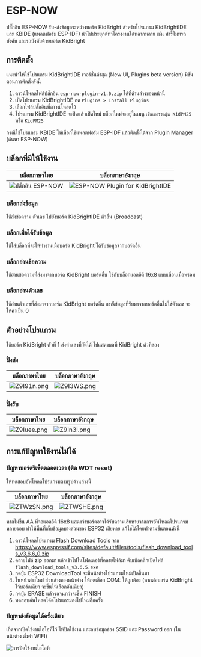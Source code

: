 # ESP-NOW

ปลั๊กอิน ESP-NOW รับ-ส่งข้อมูลระหว่างบอร์ด KidBright สำหรับโปรแกรม KidBrightIDE และ KBIDE (แพลตฟอร์ม ESP-IDF) นำไปประยุกต์ทำโครงงานได้หลากหลาย เช่น ทำรีโมทรถบังคับ และรถบังคับด้วยบอร์ด KidBright

## การติดตั้ง

แนะนำให้ใช้โปรแกรม KidBrightIDE เวอร์ชั่นล่าสุด (New UI, Plugins beta version) มีขั้นตอนการติดตั้งดังนี้

 1. ดาวน์โหลดไฟล์ปลั๊กอิน `esp-now-plugin-v1.0.zip` ได้ที่ด้านล่างของหน้านี้
 2. เปิดโปรแกรม KidBrightIDE กด `Plugins > Install Plugins`
 3. เลือกไฟล์ปลั๊กอินที่ดาวน์โหลดไว้
 4. โปรแกรม KidBrightIDE จะปิดแล้วเปิดใหม่ บล็อกใหม่จะอยู่ในเมนู `เซ็นเซอร์วัดฝุ่น KidPM25` หรือ `KidPM25`
 
กรณีใช้โปรแกรม KBIDE ให้เลือกใช้แพลตฟอร์ม ESP-IDF แล้วติดตั้งได้จาก Plugin Manager (ค้นหา ESP-NOW)

## บล็อกที่มีให้ใช้งาน

| บล็อกภาษาไทย | บล็อกภาษาอังกฤษ |
|--|--|
| ![ปลั๊กอิน ESP-NOW](https://sv1.picz.in.th/images/2019/08/17/Z9FQJk.png) | ![ESP-NOW Plugin for KidBrightIDE](https://sv1.picz.in.th/images/2019/08/17/Z9Fqfv.png) |

### บล็อกส่งข้อมูล

ใช้ส่งข้อความ ตัวเลข ไปยังบอร์ด KidBrightIDE ตัวอื่น (Broadcast)

### บล็อกเมื่อได้รับข้อมูล

ใช้ใส่บล็อกที่จะให้ทำงานเมื่อบอร์ด KidBright ได้รับข้อมูลจากบอร์ดอื่น

### บล็อกอ่านข้อความ

ใช้อ่านข้อความที่ส่งมาจากบอร์ด KidBright บอร์ดอื่น ใช้กับบล็อกแอลอีดี 16x8 แบบเลื่อนเมื่อพร้อม

### บล็อกอ่านตัวเลข

ใช้อ่านตัวเลขที่ส่งมาจากบอร์ด KidBright บอร์ดอื่น กรณีข้อมูลที่รับมาจากบอร์ดอื่นไม่ใช่ตัวเลข จะให้ค่าเป็น 0

## ตัวอย่างโปรแกรม

ใช้บอร์ด KidBright ตัวที่ 1 ส่งค่าแสงที่วัดได้ ไปแสดงผลที่ KidBright ตัวที่สอง

### ฝั่งส่ง

| บล็อกภาษาไทย | บล็อกภาษาอังกฤษ |
|--|--|
| ![Z9I91n.png](https://sv1.picz.in.th/images/2019/08/17/Z9I91n.png) | ![Z9I3WS.png](https://sv1.picz.in.th/images/2019/08/17/Z9I3WS.png) |

### ฝั่งรับ

| บล็อกภาษาไทย | บล็อกภาษาอังกฤษ |
|--|--|
| ![Z9Iuee.png](https://sv1.picz.in.th/images/2019/08/17/Z9Iuee.png) | ![Z9In3l.png](https://sv1.picz.in.th/images/2019/08/17/Z9In3l.png) |

## การแก้ปัญหาใช้งานไม่ได้

### ปัญหาบอร์ดรีเซ็ตตลอดเวลา (ติด WDT reset)

ให้ทดสอบอัพโหลดโปรแกรมตามรูปด้านล่างนี้

| บล็อกภาษาไทย | บล็อกภาษาอังกฤษ |
|--|--|
| ![ZTWzSN.png](https://sv1.picz.in.th/images/2019/08/17/ZTWzSN.png) | ![ZTWSHE.png](https://sv1.picz.in.th/images/2019/08/17/ZTWSHE.png) |

หากไม่ขึ้น AA ที่จอแอลอีดี 16x8 แสดงว่าบอร์ดอาจได้รับความเสียหายจากการอัพโหลดโปรแกรมหลายรอบ ทำให้พื้นที่เก็บข้อมูลบางส่วนของ ESP32 เสียหาย แก้ไขได้โดยทำตามขั้นตอนดังนี้

 1. ดาวน์โหลดโปรแกรม Flash Download Tools จาก https://www.espressif.com/sites/default/files/tools/flash_download_tools_v3.6.6_0.zip
 2. คลายไฟล์ zip ออกมา แล้วเข้าไปในโฟลเดอร์ที่คลายไฟล์มา ดับเบิลคลิกเปิดไฟล์ `flash_download_tools_v3.6.5.exe`
 3. กดปุ่ม ESP32 DownloadTool จะมีหน้าต่างโปรแกรมใหม่เปิดขึ้นมา
 4. ในหน้าต่างใหม่ ส่วนล่างของหน้าต่าง ให้กดเลือก COM: ให้ถูกต้อง (หากต่อบอร์ด KidBright ไว้บอร์ดเดียว จะขึ้นให้เลือกอันเดียว)
 5. กดปุ่ม ERASE แล้วรอจนกว่าจะขึ้น FINISH
 6. ทดสอบอัพโหลดโค้ดโปรแกรมลงไปใหม่อีกครั้ง
 
 ### ปัญหาส่งข้อมูลได้ครั้งเดียว
 
 เกิดจากเปิดใช้งานไอโอทีไว้ ให้ปิดใช้งาน และลบข้อมูลช่อง SSID และ Password ออก (ในหน้าต่าง ตั้งค่า WIFI)
 
 ![การปิดใช้งานไอโอที](https://sv1.picz.in.th/images/2019/08/17/Z9FgIt.png)
 
 
